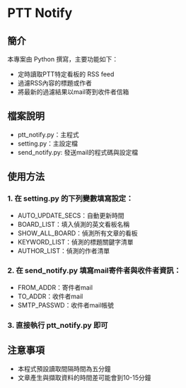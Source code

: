 # PTT Notify

## 簡介  

本專案由 Python 撰寫，主要功能如下：  
- 定時讀取PTT特定看板的 RSS feed  
- 過濾RSS內容的標題或作者  
- 將最新的過濾結果以mail寄到收件者信箱  

## 檔案說明  

- ptt_notify.py：主程式  
- setting.py：主設定檔  
- send_notify.py: 發送mail的程式碼與設定檔  

## 使用方法  

### 1. 在 setting.py 的下列變數填寫設定：
- AUTO_UPDATE_SECS：自動更新時間  
- BOARD_LIST：填入偵測的英文看板名稱  
- SHOW_ALL_BOARD：偵測所有文章的看板  
- KEYWORD_LIST：偵測的標題關鍵字清單  
- AUTHOR_LIST：偵測的作者清單  

### 2. 在 send_notify.py 填寫mail寄件者與收件者資訊：
- FROM_ADDR：寄件者mail  
- TO_ADDR：收件者mail  
- SMTP_PASSWD：收件者mail帳號  

### 3. 直接執行 ptt_notify.py 即可
  

## 注意事項  
- 本程式預設讀取間隔時間為五分鐘
- 文章產生與擷取資料的時間差可能會到10-15分鐘
